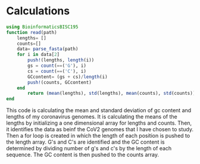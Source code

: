 # Calculations

```julia 
using BioinformaticsBISC195
function read(path)
    lengths= []
    counts=[]
    data= parse_fasta(path)
    for i in data[2]
        push!(lengths, length(i))
        gs = count(==('G'), i)
        cs = count(==('C'), i)
        GCcontent= (gs + cs)/length(i)
        push!(counts, GCcontent)
    end
        return (mean(lengths), std(lengths), mean(counts), std(counts))
end
```
This code is calculating the mean and standard deviation of gc content and lengths of my coronavirus genomes.
It is calculating the means of the lengths by initializing a one dimensional array for lengths and counts.
Then, it identifies the data as beinf the CoV2 genomes that I have chosen to study.
Then a for loop is created in which the length of each position is pushed to the length array.
G's and C's are identified and the GC content is determined by dividing number of g's and c's by the length of each sequence.
The GC content is then pushed to the counts array.